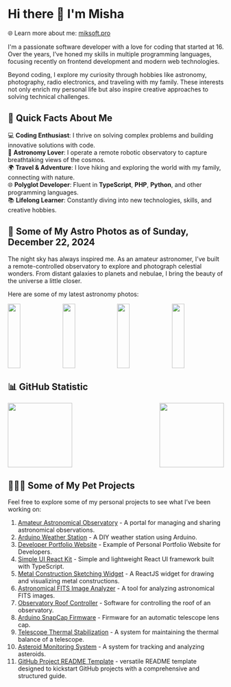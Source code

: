 # Hi there 👋 I'm Misha  
🌐 Learn more about me: [miksoft.pro](https://miksoft.pro)

I'm a passionate software developer with a love for coding that started at 16. Over the years, I’ve honed my skills in multiple programming languages, focusing recently on frontend development and modern web technologies.

Beyond coding, I explore my curiosity through hobbies like astronomy, photography, radio electronics, and traveling with my family. These interests not only enrich my personal life but also inspire creative approaches to solving technical challenges.

## 🌟 Quick Facts About Me  

💻 **Coding Enthusiast**: I thrive on solving complex problems and building innovative solutions with code.  
🌌 **Astronomy Lover**: I operate a remote robotic observatory to capture breathtaking views of the cosmos.  
🌍 **Travel & Adventure**: I love hiking and exploring the world with my family, connecting with nature.  
🌐 **Polyglot Developer**: Fluent in **TypeScript**, **PHP**, **Python**, and other programming languages.  
📚 **Lifelong Learner**: Constantly diving into new technologies, skills, and creative hobbies.  

## 🔭 Some of My Astro Photos as of Sunday, December 22, 2024  

The night sky has always inspired me. As an amateur astronomer, I’ve built a remote-controlled observatory to explore and photograph celestial wonders. From distant galaxies to planets and nebulae, I bring the beauty of the universe a little closer.  

Here are some of my latest astronomy photos:

<div style="display: flex; justify-content: space-between;">
   <img src="https://api.astro.miksoft.pro/photos/IC_1805-215m-2020.11.05_thumb.jpg" alt="" style="width: 24%; height: 150px; object-fit: cover;" />
   <img src="https://api.astro.miksoft.pro/photos/NGC_6992-2021.01.15_thumb.jpg" alt="" style="width: 24%; height: 150px; object-fit: cover;" />
   <img src="https://api.astro.miksoft.pro/photos/NGC_6995-2021.08.22_thumb.jpg" alt="" style="width: 24%; height: 150px; object-fit: cover;" />
   <img src="https://api.astro.miksoft.pro/photos/IC_5146-210m-2021.02.07_thumb.jpg" alt="" style="width: 24%; height: 150px; object-fit: cover;" />
</div>

## 📊 GitHub Statistic

<div style="display: flex; justify-content: space-between; flex-wrap: nowrap;">
  <img src="https://github-readme-stats.vercel.app/api?username=miksrv&show_icons=true&theme=slateorange&hide_title=true&include_all_commits=true&count_private=true" style="height: 150px;" />
  <img src="https://github-readme-stats.vercel.app/api/top-langs/?username=miksrv&langs_count=6&layout=compact&theme=slateorange" style="height: 150px;" />
</div>

## 👨🏻‍💻 Some of My Pet Projects

Feel free to explore some of my personal projects to see what I’ve been working on:

1. [Amateur Astronomical Observatory](https://github.com/miksrv/astronomy-portal) - A portal for managing and sharing astronomical observations.
2. [Arduino Weather Station](https://github.com/miksrv/arduino-weather-station) - A DIY weather station using Arduino.
3. [Developer Portfolio Website](https://github.com/miksrv/developer-portfolio-website) - Example of Personal Portfolio Website for Developers.
4. [Simple UI React Kit](https://github.com/miksrv/simple-react-ui-kit) - Simple and lightweight React UI framework built with TypeScript.
5. [Metal Construction Sketching Widget](https://github.com/miksrv/sketch-drawing-widget) - A ReactJS widget for drawing and visualizing metal constructions.
6. [Astronomical FITS Image Analyzer](https://github.com/miksrv/astronomy-fits-parser) - A tool for analyzing astronomical FITS images.
7. [Observatory Roof Controller](https://github.com/miksrv/indi-rollroof-controller) - Software for controlling the roof of an observatory.
8. [Arduino SnapCap Firmware](https://github.com/miksrv/arduino-snapcap) - Firmware for an automatic telescope lens cap.
9. [Telescope Thermal Stabilization](https://github.com/miksrv/telescope_thermal_stabilization) - A system for maintaining the thermal balance of a telescope.
11. [Asteroid Monitoring System](https://github.com/miksrv/asteroid-monitoring) - A system for tracking and analyzing asteroids.
12. [GitHub Project README Template](https://github.com/miksrv/GitHub-Project-README-Template) - versatile README template designed to kickstart GitHub projects with a comprehensive and structured guide.
